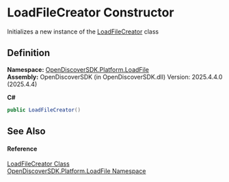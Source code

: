 # LoadFileCreator Constructor


Initializes a new instance of the <a href="c1218712-3871-3292-1eb5-72a11f13d4de">LoadFileCreator</a> class



## Definition
**Namespace:** <a href="211d4673-b691-3619-870b-6fb019ec3536">OpenDiscoverSDK.Platform.LoadFile</a>  
**Assembly:** OpenDiscoverSDK (in OpenDiscoverSDK.dll) Version: 2025.4.4.0 (2025.4.4)

**C#**
``` C#
public LoadFileCreator()
```



## See Also


#### Reference
<a href="c1218712-3871-3292-1eb5-72a11f13d4de">LoadFileCreator Class</a>  
<a href="211d4673-b691-3619-870b-6fb019ec3536">OpenDiscoverSDK.Platform.LoadFile Namespace</a>  
